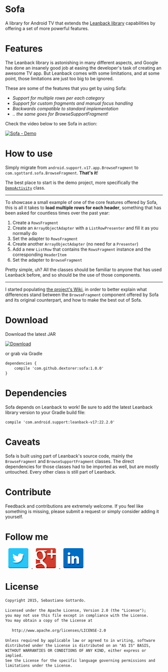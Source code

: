 Sofa
====

A library for Android TV that extends the [Leanback library](https://developer.android.com/tools/support-library/features.html#v17-leanback) capabilities by offering a set of more powerful features.

Features
========

The Leanback library is astonishing in many different aspects, and Google has done an insanely good job at easing the developer's task of creating an awesome TV app. 
But Leanback comes with some limitations, and at some point, those limitations are just too big to be ignored.

These are some of the features that you get by using Sofa:

* _Support for multiple rows per each category_
* _Support for custom fragments and manual focus handling_
* _Backwards compatible to standard implementation_
* _.. the same goes for BrowseSupportFragment!_

Check the video below to see Sofa in action:

[![Sofa - Demo](http://img.youtube.com/vi/fM_2p1sWOD4/0.jpg)](https://www.youtube.com/watch?v=fM_2p1sWOD4 "Sofa - Demo")

How to use
==========

Simply migrate from `android.support.v17.app.BrowseFragment` to `com.sgottard.sofa.BrowseFragment`. **That's it**!

The best place to start is the demo project, more specifically the [`DemoActivity`](https://github.com/dextorer/Sofa/blob/master/demo/src/main/java/com/sgottard/sofademo/DemoActivity.java) class.

---

To showcase a small example of one of the core features offered by Sofa, this is all it takes to **load multiple rows for each header**, something that has been asked for countless times over the past year:

1. Create a `RowsFragment`
3. Create an `ArrayObjectAdapter` with a `ListRowPresenter` and fill it as you normally do
4. Set the adapter to `RowsFragment`
5. Create another `ArrayObjectAdapter` (no need for a `Presenter`)
6. Add a new `ListRow` that contains the `RowsFragment` instance and the corresponding `HeaderItem`
7. Set the adapter to `BrowseFragment`

Pretty simple, uh? All the classes should be familiar to anyone that has used Leanback before, and so should be the use of those components.

---

I started populating [the project's Wiki](https://github.com/dextorer/Sofa/wiki), in order to better explain what differences stand between the `BrowseFragment` component offered by Sofa and its original counterpart, and how to make the best out of Sofa.

Download
========

Download the latest JAR

[![Download](https://api.bintray.com/packages/dextor/maven/sofa/images/download.svg) ](https://bintray.com/dextor/maven/sofa/_latestVersion)

or grab via Gradle

```
dependencies {
    compile 'com.github.dextorer:sofa:1.0.0'
}
```

Dependencies
============

Sofa depends on Leanback to work! Be sure to add the latest Leanback library version to your Gradle build file:

```
compile 'com.android.support:leanback-v17:22.2.0'
```

Caveats
=======

Sofa is built using part of Leanback's source code, mainly the `BrowseFragment` and `BrowseSupportFragment` classes. The direct dependencies for those classes had to be imported as well, but are mostly untouched. Every other class is still part of Leanback.

Contribute
==========

Feedback and contributions are extremely welcome. If you feel like something is missing, please submit a request or simply consider adding it yourself.

Follow me
=========

<a href="https://twitter.com/@rotxed">
  <img src="./doc/images/twitter.png" alt="Twitter" witdh="64" height="64" hspace="10">
</a>
<a href="https://plus.google.com/+SebastianoGottardo">
  <img src="./doc/images/google-plus.png" alt="Google+" witdh="64" height="64" hspace="10">
</a>
<a href="https://www.linkedin.com/profile/view?id=184236138">
  <img src="./doc/images/linkedin.png" alt="LinkedIn" witdh="64" height="64" hspace="10">
</a>


License
=======

```
Copyright 2015, Sebastiano Gottardo.

Licensed under the Apache License, Version 2.0 (the "License");
you may not use this file except in compliance with the License.
You may obtain a copy of the License at

   http://www.apache.org/licenses/LICENSE-2.0

Unless required by applicable law or agreed to in writing, software
distributed under the License is distributed on an "AS IS" BASIS,
WITHOUT WARRANTIES OR CONDITIONS OF ANY KIND, either express or implied.
See the License for the specific language governing permissions and
limitations under the License.
```
